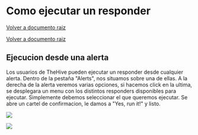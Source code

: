 # Como ejecutar un responder

[Volver a documento raiz](https://gitlab.unc.edu.ar/csirt/csirt-docs/tree/master#csirt-docs)

[Volver a documento raiz](https://gitlab.unc.edu.ar/csirt/thehive-cortex-responders/blob/master/README.md)

## Ejecucion desde una alerta

Los usuarios de TheHive pueden ejecutar un responder desde cualquier alerta. Dentro de la pestaña "Alerts", nos situamos sobre una de ellas. A la derecha de la
alerta veremos varias opciones, si hacemos click en la ultima, se desplegara un menu con los distintos responders disponibles para ejecutar. Simplemente debemos
seleccionar el que queremos ejecutar. Se abre un cartel de confirmacion, le damos a "Yes, run it!" y listo.


![](imagenes/ejecutar-responder.png)


![](imagenes/confirmar-ejecucion-responder.png)